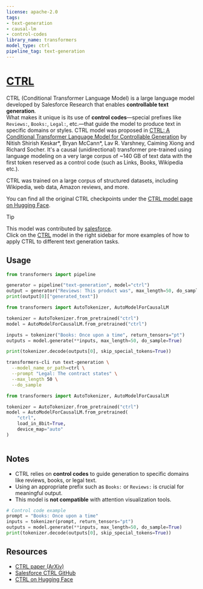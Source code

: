 ```yaml
---
license: apache-2.0
tags:
- text-generation
- causal-lm
- control-codes
library_name: transformers
model_type: ctrl
pipeline_tag: text-generation
---
```


# [CTRL](https://arxiv.org/abs/1909.05858)

CTRL (Conditional Transformer Language Model) is a large language model developed by Salesforce Research that enables **controllable text generation**.  
What makes it unique is its use of **control codes**—special prefixes like `Reviews:`, `Books:`, `Legal:`, etc.—that guide the model to produce text in specific domains or styles.
CTRL model was proposed in [CTRL: A Conditional Transformer Language Model for Controllable Generation](https://huggingface.co/papers/1909.05858) by Nitish Shirish Keskar*, Bryan McCann*, Lav R. Varshney, Caiming Xiong and
Richard Socher. It's a causal (unidirectional) transformer pre-trained using language modeling on a very large corpus
of ~140 GB of text data with the first token reserved as a control code (such as Links, Books, Wikipedia etc.).

CTRL was trained on a large corpus of structured datasets, including Wikipedia, web data, Amazon reviews, and more.

You can find all the original CTRL checkpoints under the [CTRL model page on Hugging Face](https://huggingface.co/ctrl).

> [!TIP]
> This model was contributed by [salesforce](https://huggingface.co/salesforce).  
> Click on the [CTRL](https://huggingface.co/ctrl) model in the right sidebar for more examples of how to apply CTRL to different text generation tasks.

## Usage

<hfoptions>

<hfoption id="pipeline">

```python
from transformers import pipeline

generator = pipeline("text-generation", model="ctrl")
output = generator("Reviews: This product was", max_length=50, do_sample=True)
print(output[0]["generated_text"])
```

</hfoption>
<hfoption id="AutoModel">

```py
from transformers import AutoTokenizer, AutoModelForCausalLM

tokenizer = AutoTokenizer.from_pretrained("ctrl")
model = AutoModelForCausalLM.from_pretrained("ctrl")

inputs = tokenizer("Books: Once upon a time", return_tensors="pt")
outputs = model.generate(**inputs, max_length=50, do_sample=True)

print(tokenizer.decode(outputs[0], skip_special_tokens=True))
```

</hfoption>
<hfoption id="transformers-cli">

```bash
transformers-cli run text-generation \
  --model_name_or_path=ctrl \
  --prompt "Legal: The contract states" \
  --max_length 50 \
  --do_sample
```

</hfoption>
</hfoptions>

<hfoption id="Quantization">

```py
from transformers import AutoTokenizer, AutoModelForCausalLM

tokenizer = AutoTokenizer.from_pretrained("ctrl")
model = AutoModelForCausalLM.from_pretrained(
    "ctrl",
    load_in_8bit=True,
    device_map="auto"
)
```

</hfoption>
</hfoptions>

<!-- Attention visualizer is not currently supported for CTRL, but section is added for future compatibility. -->

<!-- Not applicable for CTRL as it does not support attention mask visualization yet. -->

<div class="flex justify-center">
    <img src="" />
</div>

## Notes

- CTRL relies on **control codes** to guide generation to specific domains like reviews, books, or legal text.
- Using an appropriate prefix such as `Books:` or `Reviews:` is crucial for meaningful output.
- This model is **not compatible** with attention visualization tools.

```py
# Control code example
prompt = "Books: Once upon a time"
inputs = tokenizer(prompt, return_tensors="pt")
outputs = model.generate(**inputs, max_length=50, do_sample=True)
print(tokenizer.decode(outputs[0], skip_special_tokens=True))
```

## Resources

- [CTRL paper (ArXiv)](https://arxiv.org/abs/1909.05858)
- [Salesforce CTRL GitHub](https://github.com/salesforce/ctrl)
- [CTRL on Hugging Face](https://huggingface.co/ctrl)